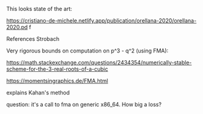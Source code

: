 This looks state of the art:

https://cristiano-de-michele.netlify.app/publication/orellana-2020/orellana-2020.pd
f

References Strobach

Very rigorous bounds on computation on p^3 - q^2 (using FMA):

https://math.stackexchange.com/questions/2434354/numerically-stable-scheme-for-the-3-real-roots-of-a-cubic

https://momentsingraphics.de/FMA.html

explains Kahan's method

question: it's a call to fma on generic x86_64. How big a loss?

